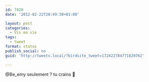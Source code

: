 ```yaml
---
id: 7428
date: '2012-02-22T20:49:30+01:00'

layout: post
categories:
  - Vis ma vie
tags:
  - tweet
format: status
publish_social: no
guid: 'http://tweets.local/?birdsite_tweet=172422784771829762'

---
```


@Be\_emy seulement ? tu crains 🙁